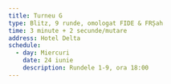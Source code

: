```yaml
---
title: Turneu G
type: Blitz, 9 runde, omologat FIDE & FRȘah
time: 3 minute + 2 secunde/mutare
address: Hotel Delta
schedule:
  - day: Miercuri
    date: 24 iunie
    description: Rundele 1-9, ora 18:00
---
```

